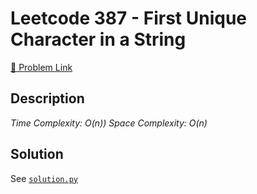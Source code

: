# Leetcode 387 - First Unique Character in a String

[🔗 Problem Link](https://leetcode.com/problems/first-unique-character-in-a-string/)

## Description

*Time Complexity: O(n))
Space Complexity: O(n)*

## Solution

See [`solution.py`](solution.py)
